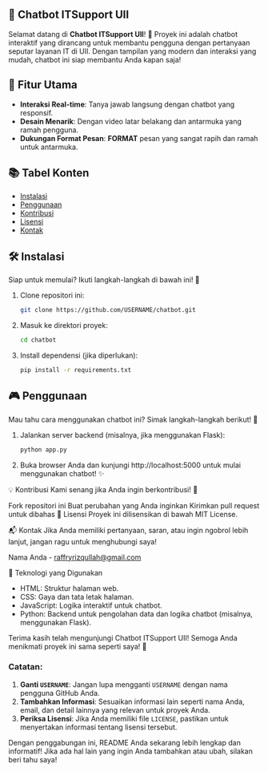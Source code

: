 ## 🤖 Chatbot ITSupport UII

Selamat datang di **Chatbot ITSupport UII**! 🎉 Proyek ini adalah chatbot interaktif yang dirancang untuk membantu pengguna dengan pertanyaan seputar layanan IT di UII. Dengan tampilan yang modern dan interaksi yang mudah, chatbot ini siap membantu Anda kapan saja!

## 🌟 Fitur Utama
- **Interaksi Real-time**: Tanya jawab langsung dengan chatbot yang responsif.
- **Desain Menarik**: Dengan video latar belakang dan antarmuka yang ramah pengguna.
- **Dukungan Format Pesan**: **FORMAT** pesan yang sangat rapih dan ramah untuk antarmuka.

## 📚 Tabel Konten
- [Instalasi](#instalasi)
- [Penggunaan](#penggunaan)
- [Kontribusi](#kontribusi)
- [Lisensi](#lisensi)
- [Kontak](#kontak)

## 🛠️ Instalasi

Siap untuk memulai? Ikuti langkah-langkah di bawah ini! 🚀

1. Clone repositori ini:
   ```bash
   git clone https://github.com/USERNAME/chatbot.git
   
2. Masuk ke direktori proyek:
   ```bash
   cd chatbot

4. Install dependensi (jika diperlukan):
   ```bash
   pip install -r requirements.txt

## 🎮 Penggunaan
Mau tahu cara menggunakan chatbot ini? Simak langkah-langkah berikut! 📖

1. Jalankan server backend (misalnya, jika menggunakan Flask):
   ```bash
   python app.py

3. Buka browser Anda dan kunjungi http://localhost:5000 untuk mulai menggunakan chatbot! ✨


💡 Kontribusi
Kami senang jika Anda ingin berkontribusi! 🤗

Fork repositori ini
Buat perubahan yang Anda inginkan
Kirimkan pull request untuk dibahas
📝 Lisensi
Proyek ini dilisensikan di bawah MIT License.

📬 Kontak
Jika Anda memiliki pertanyaan, saran, atau ingin ngobrol lebih lanjut, jangan ragu untuk menghubungi saya!

Nama Anda - raffryrizqullah@gmail.com

🎨 Teknologi yang Digunakan
- HTML: Struktur halaman web.
- CSS: Gaya dan tata letak halaman.
- JavaScript: Logika interaktif untuk chatbot.
- Python: Backend untuk pengolahan data dan logika chatbot (misalnya, menggunakan Flask).








Terima kasih telah mengunjungi Chatbot ITSupport UII! Semoga Anda menikmati proyek ini sama seperti saya! 🎉


### Catatan:
1. **Ganti `USERNAME`**: Jangan lupa mengganti `USERNAME` dengan nama pengguna GitHub Anda.
2. **Tambahkan Informasi**: Sesuaikan informasi lain seperti nama Anda, email, dan detail lainnya yang relevan untuk proyek Anda.
3. **Periksa Lisensi**: Jika Anda memiliki file `LICENSE`, pastikan untuk menyertakan informasi tentang lisensi tersebut.

Dengan penggabungan ini, README Anda sekarang lebih lengkap dan informatif! Jika ada hal lain yang ingin Anda tambahkan atau ubah, silakan beri tahu saya!

